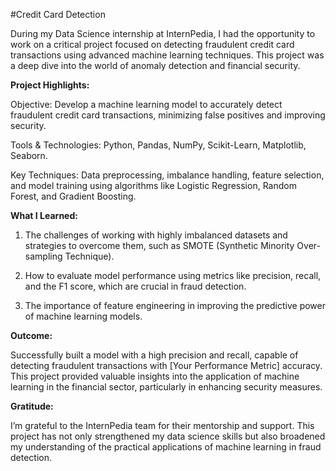 #Credit Card Detection

During my Data Science internship at InternPedia, I had the opportunity to work on a critical project focused on detecting fraudulent credit card transactions using advanced machine learning techniques. This project was a deep dive into the world of anomaly detection and financial security.

**Project Highlights:**

Objective: Develop a machine learning model to accurately detect fraudulent credit card transactions, minimizing false positives and improving security.

Tools & Technologies: Python, Pandas, NumPy, Scikit-Learn, Matplotlib, Seaborn.

Key Techniques: Data preprocessing, imbalance handling, feature selection, and model training using algorithms like Logistic Regression, Random Forest, and Gradient Boosting.

**What I Learned:**

1. The challenges of working with highly imbalanced datasets and strategies to overcome them, such as SMOTE (Synthetic Minority Over-sampling Technique).
   
2. How to evaluate model performance using metrics like precision, recall, and the F1 score, which are crucial in fraud detection.
   
3. The importance of feature engineering in improving the predictive power of machine learning models.

**Outcome:**

Successfully built a model with a high precision and recall, capable of detecting fraudulent transactions with [Your Performance Metric] accuracy. This project provided valuable insights into the application of machine learning in the financial sector, particularly in enhancing security measures.

**Gratitude:**

I’m grateful to the InternPedia team for their mentorship and support. This project has not only strengthened my data science skills but also broadened my understanding of the practical applications of machine learning in fraud detection.


